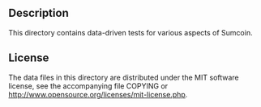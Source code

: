 Description
------------

This directory contains data-driven tests for various aspects of Sumcoin.

License
--------

The data files in this directory are distributed under the MIT software
license, see the accompanying file COPYING or
http://www.opensource.org/licenses/mit-license.php.

